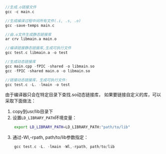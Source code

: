 ```cpp  
//生成.o链接文件
gcc -c main.c

//生成编译过程中间所有文件(.i, .s, .o)
gcc -save-temps main.c

//由.o文件生成静态链接库
ar crv libmain.a main.o

//编译链接静态链接库,生成可执行文件
gcc test.c libmain.a -o test 

//生成动态链接库
gcc main.cpp -fPIC -shared -o libmain.so
gcc -fPIC -shared main.o -o libmain.so

//链接动态链接库，生成可执行文件:
gcc test.c -L. -lmain -o test
```

由于编译器只会在特定目录下查找.so动态链接库，
如果要链接自定义的库，可以采取下面做法：

1. copy到usr/lib目录下
2. 设置`LD_LIBRARY_PATH`环境变量：
```bash  
    export LD_LIBRARY_PATH=LD_LIBRARY_PATH:"path/to/lib"
```
3. 通过-Wl,-rpath, path/to/lib参数指定：
```cpp
    gcc test.c -L. -lmain -Wl,-rpath, path/to/lib
```